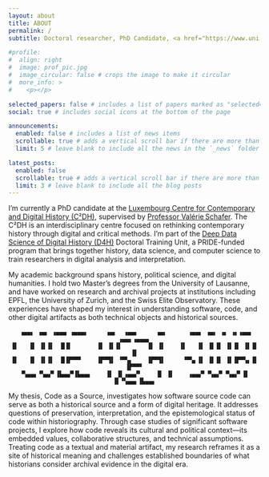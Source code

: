 ```yaml
---
layout: about
title: ABOUT
permalink: /
subtitle: Doctoral researcher, PhD Candidate, <a href="https://www.uni.lu/c2dh-en/" target="_blank">C<sup>2</sup>DH</a>.

#profile:
#  align: right
#  image: prof_pic.jpg
#  image_circular: false # crops the image to make it circular
#  more_info: >
#    <p></p>

selected_papers: false # includes a list of papers marked as "selected={true}"
social: true # includes social icons at the bottom of the page

announcements:
  enabled: false # includes a list of news items
  scrollable: true # adds a vertical scroll bar if there are more than 3 news items
  limit: 5 # leave blank to include all the news in the `_news` folder

latest_posts:
  enabled: false
  scrollable: true # adds a vertical scroll bar if there are more than 3 new posts items
  limit: 3 # leave blank to include all the blog posts
---
```


I’m currently a PhD candidate at the [Luxembourg Centre for Contemporary and Digital History (C²DH)](https://www.c2dh.uni.lu/), supervised by [Professor Valérie Schafer](https://www.c2dh.uni.lu/people/valerie-schafer). The C²DH is an interdisciplinary centre focused on rethinking contemporary history through digital and critical methods. I’m part of the [Deep Data Science of Digital History (D4H)](https://d4h.uni.lu/) Doctoral Training Unit, a PRIDE-funded program that brings together history, data science, and computer science to train researchers in digital analysis and interpretation.

My academic background spans history, political science, and digital humanities. I hold two Master’s degrees from the University of Lausanne, and have worked on research and archival projects at institutions including EPFL, the University of Zurich, and the Swiss Elite Observatory. These experiences have shaped my interest in understanding software, code, and other digital artifacts as both technical objects and historical sources.

<div markdown="1" style="text-align: center;">

```text
 ▗▄▄▖ ▗▄▖ ▗▄▄▄ ▗▄▄▄▖     ▗▄▖  ▗▄▄▖     ▗▄▖      ▗▄▄▖ ▗▄▖ ▗▖ ▗▖▗▄▄▖  ▗▄▄▖▗▄▄▄▖
▐▌   ▐▌ ▐▌▐▌  █▐▌       ▐▌ ▐▌▐▌       ▐▌ ▐▌    ▐▌   ▐▌ ▐▌▐▌ ▐▌▐▌ ▐▌▐▌   ▐▌
▐▌   ▐▌ ▐▌▐▌  █▐▛▀▀▘    ▐▛▀▜▌ ▝▀▚▖    ▐▛▀▜▌     ▝▀▚▖▐▌ ▐▌▐▌ ▐▌▐▛▀▚▖▐▌   ▐▛▀▀▘
▝▚▄▄▖▝▚▄▞▘▐▙▄▄▀▐▙▄▄▖    ▐▌ ▐▌▗▄▄▞▘    ▐▌ ▐▌    ▗▄▄▞▘▝▚▄▞▘▝▚▄▞▘▐▌ ▐▌▝▚▄▄▖▐▙▄▄▖
```

</div>

My thesis, Code as a Source, investigates how software source code can serve as both a historical source and a form of digital heritage. It addresses questions of preservation, interpretation, and the epistemological status of code within historiography. Through case studies of significant software projects, I explore how code reveals its cultural and political context—its embedded values, collaborative structures, and technical assumptions. Treating code as a textual and material artifact, my research reframes it as a site of historical meaning and challenges established boundaries of what historians consider archival evidence in the digital era.
